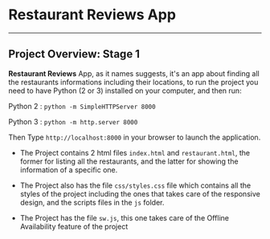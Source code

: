 # Restaurant Reviews App
---

## Project Overview: Stage 1

 **Restaurant Reviews** App, as it names suggests, it's an app about finding all the restaurants informations including their locations, to run the project you need to have Python (2 or 3) installed on your computer, and then run:

   Python 2 : ```python -m SimpleHTTPServer 8000```

   Python 3 : ```python -m http.server 8000```

Then Type ```http://localhost:8000``` in your browser to launch the application.

- The Project contains 2 html files ```index.html``` and ```restaurant.html```, the former for listing all the restaurants, and the latter for showing the information of a specific one.

- The Project also has the file ```css/styles.css``` file which contains all the styles of the project including the ones that takes care of the responsive design, and the scripts files in the ```js``` folder.

- The Project has the file ```sw.js```, this one takes care of the Offline Availability feature of the project
